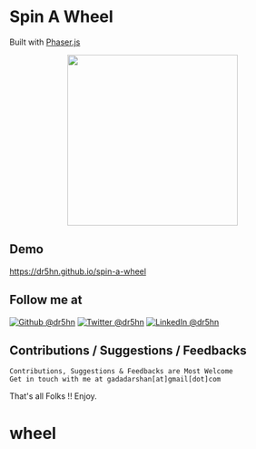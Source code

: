 # Spin A Wheel
Built with [Phaser.js](https://phaser.io/)
<p align="center">
<img src="./images/wheel.svg" width="300">
</p>

## Demo
https://dr5hn.github.io/spin-a-wheel

## Follow me at
<a href="https://github.com/dr5hn/"><img alt="Github @dr5hn" src="https://img.shields.io/static/v1?logo=github&message=Github&color=black&style=flat-square&label=" /></a> <a href="https://twitter.com/dr5hn/"><img alt="Twitter @dr5hn" src="https://img.shields.io/static/v1?logo=twitter&message=Twitter&color=black&style=flat-square&label=" /></a> <a href="https://www.linkedin.com/in/dr5hn/"><img alt="LinkedIn @dr5hn" src="https://img.shields.io/static/v1?logo=linkedin&message=LinkedIn&color=black&style=flat-square&label=&link=https://twitter.com/dr5hn" /></a>

## Contributions / Suggestions / Feedbacks
```
Contributions, Suggestions & Feedbacks are Most Welcome
Get in touch with me at gadadarshan[at]gmail[dot]com
```

That's all Folks !! Enjoy.
# wheel
